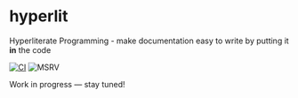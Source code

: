 # hyperlit

Hyperliterate Programming - make documentation easy to write by putting it **in** the code

[![CI](https://github.com/manuel-woelker/hyperlit/actions/workflows/ci.yml/badge.svg)](https://github.com/manuel-woelker/hyperlit/actions/workflows/ci.yml)
![MSRV](https://img.shields.io/badge/MSRV-1.86.0-informational)

Work in progress — stay tuned! 